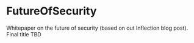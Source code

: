 FutureOfSecurity
================

Whitepaper on the future of security (based on out Inflection blog post). Final title TBD
